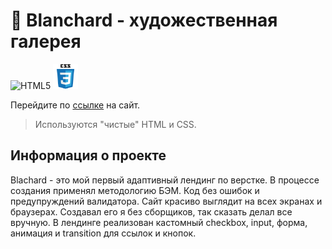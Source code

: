# 🎨 Blanchard - художественная галерея

![HTML5](https://img.shields.io/badge/html5-%23E34F26.svg?style=for-the-badge&logo=html5&logoColor=white)  <!-- CSS --><a href="https://www.w3schools.com/css/" target="_blank" rel="noreferrer"><img src="https://raw.githubusercontent.com/devicons/devicon/master/icons/css3/css3-original-wordmark.svg" alt="css3" height="40"/> </a>

Перейдите по  [ссылке](https://lourtne.github.io/Blanchard/) на сайт.

> Используются "чистые" HTML и CSS.

## Информация о проекте

Blachard - это мой первый адаптивный лендинг по верстке. В процессе создания применял методологию БЭМ. Код без ошибок и предупруждений валидатора. Сайт красиво выглядит на всех экранах и браузерах. 
Создавал его я без сборщиков, так сказать делал все вручную. В лендинге реализован кастомный checkbox, input, форма, анимация и transition для ссылок и кнопок. 